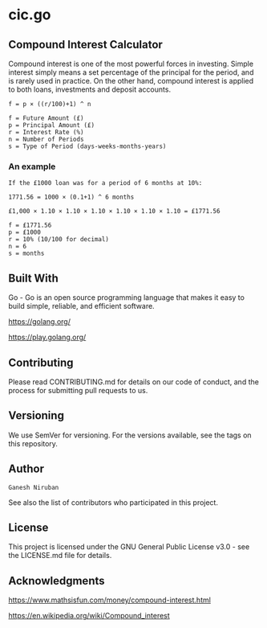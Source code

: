 # cic.go

## Compound Interest Calculator
Compound interest is one of the most powerful forces in investing. Simple interest simply means a set percentage of the principal for the period, and is rarely used in practice. On the other hand, compound interest is applied to both loans, investments and deposit accounts.
```
f = p × ((r/100)+1) ^ n

f = Future Amount (£)
p = Principal Amount (£)
r = Interest Rate (%)
n = Number of Periods
s = Type of Period (days-weeks-months-years)
```
### An example
```
If the £1000 loan was for a period of 6 months at 10%:

1771.56 = 1000 × (0.1+1) ^ 6 months

£1,000 × 1.10 × 1.10 × 1.10 × 1.10 × 1.10 × 1.10 = £1771.56

f = £1771.56
p = £1000
r = 10% (10/100 for decimal)
n = 6
s = months
```
## Built With 

Go - Go is an open source programming language that makes it easy to build simple, reliable, and efficient software.

https://golang.org/

https://play.golang.org/

## Contributing

Please read CONTRIBUTING.md for details on our code of conduct, and the process for submitting pull requests to us.

## Versioning

We use SemVer for versioning. For the versions available, see the tags on this repository.

## Author
```
Ganesh Niruban
```
See also the list of contributors who participated in this project.

## License

This project is licensed under the GNU General Public License v3.0 - see the LICENSE.md file for details.

## Acknowledgments

https://www.mathsisfun.com/money/compound-interest.html

https://en.wikipedia.org/wiki/Compound_interest
